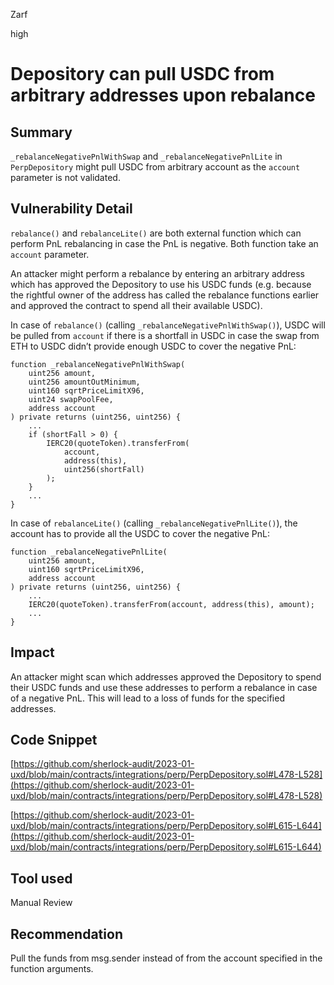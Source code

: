 Zarf

high

# Depository can pull USDC from arbitrary addresses upon rebalance

## Summary

`_rebalanceNegativePnlWithSwap` and `_rebalanceNegativePnlLite` in `PerpDepository` might pull USDC from arbitrary account as the `account` parameter is not validated.

## Vulnerability Detail

`rebalance()` and `rebalanceLite()` are both external function which can perform PnL rebalancing in case the PnL is negative. Both function take an `account` parameter. 

An attacker might perform a rebalance by entering an arbitrary address which has approved the Depository to use his USDC funds (e.g. because the rightful owner of the address has called the rebalance functions earlier and approved the contract to spend all their available USDC).

In case of `rebalance()` (calling `_rebalanceNegativePnlWithSwap()`), USDC will be pulled from `account` if there is a shortfall in USDC in case the swap from ETH to USDC didn’t provide enough USDC to cover the negative PnL:

```solidity
function _rebalanceNegativePnlWithSwap(
    uint256 amount,
    uint256 amountOutMinimum,
    uint160 sqrtPriceLimitX96,
    uint24 swapPoolFee,
    address account
) private returns (uint256, uint256) {
	...
	if (shortFall > 0) {
	    IERC20(quoteToken).transferFrom(
	        account,
	        address(this),
	        uint256(shortFall)
	    );
	}
	...
}
```

In case of `rebalanceLite()` (calling `_rebalanceNegativePnlLite()`), the account has to provide all the USDC to cover the negative PnL: 

```solidity
function _rebalanceNegativePnlLite(
    uint256 amount,
    uint160 sqrtPriceLimitX96,
    address account
) private returns (uint256, uint256) {
	...
	IERC20(quoteToken).transferFrom(account, address(this), amount);
	...
}
```

## Impact

An attacker might scan which addresses approved the Depository to spend their USDC funds and use these addresses to perform a rebalance in case of a negative PnL. This will lead to a loss of funds for the specified addresses.

## Code Snippet

[https://github.com/sherlock-audit/2023-01-uxd/blob/main/contracts/integrations/perp/PerpDepository.sol#L478-L528](https://github.com/sherlock-audit/2023-01-uxd/blob/main/contracts/integrations/perp/PerpDepository.sol#L478-L528)

[https://github.com/sherlock-audit/2023-01-uxd/blob/main/contracts/integrations/perp/PerpDepository.sol#L615-L644](https://github.com/sherlock-audit/2023-01-uxd/blob/main/contracts/integrations/perp/PerpDepository.sol#L615-L644)

## Tool used

Manual Review

## Recommendation

Pull the funds from msg.sender instead of from the account specified in the function arguments.